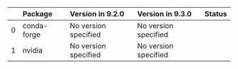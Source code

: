 <!-- markdown-link-check-disable -->

|    | Package     | Version in 9.2.0     | Version in 9.3.0     | Status   |
|---:|:------------|:---------------------|:---------------------|:---------|
|  0 | conda-forge | No version specified | No version specified |          |
|  1 | nvidia      | No version specified | No version specified |          |
